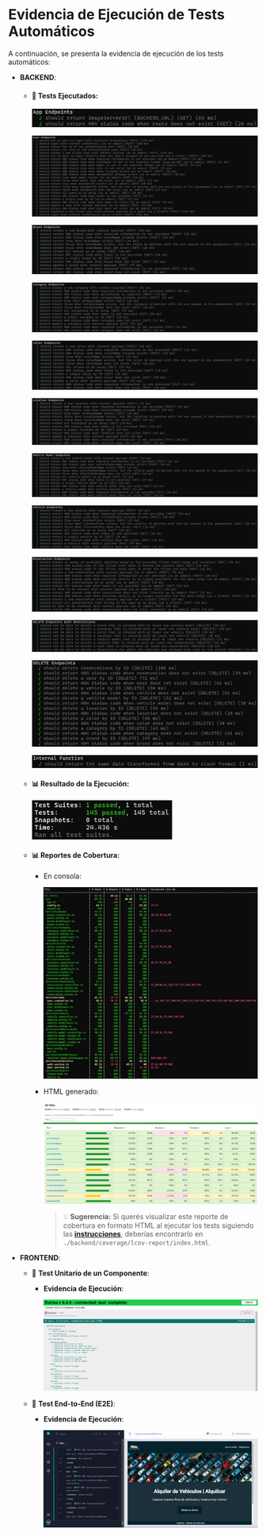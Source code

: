# Evidencia de Ejecución de Tests Automáticos

A continuación, se presenta la evidencia de ejecución de los tests automáticos:

- **BACKEND**:

  - #### 🧪 Tests Ejecutados:

    ![Jest-Supertest 01](./assets/tests-execution/evidence/jest-supertest/01.png)

    ![Jest-Supertest 02](./assets/tests-execution/evidence/jest-supertest/02.png)

    ![Jest-Supertest 03](./assets/tests-execution/evidence/jest-supertest/03.png)

    ![Jest-Supertest 04](./assets/tests-execution/evidence/jest-supertest/04.png)

    ![Jest-Supertest 05](./assets/tests-execution/evidence/jest-supertest/05.png)

    ![Jest-Supertest 06](./assets/tests-execution/evidence/jest-supertest/06.png)

    ![Jest-Supertest 07](./assets/tests-execution/evidence/jest-supertest/07.png)

    ![Jest-Supertest 08](./assets/tests-execution/evidence/jest-supertest/08.png)

    ![Jest-Supertest 09](./assets/tests-execution/evidence/jest-supertest/09.png)

    ![Jest-Supertest 10](./assets/tests-execution/evidence/jest-supertest/10.png)

    ![Jest-Supertest 11](./assets/tests-execution/evidence/jest-supertest/11.png)

    ![Jest-Supertest 12](./assets/tests-execution/evidence/jest-supertest/12.png)

  - #### 📊 Resultado de la Ejecución:

    ![Jest-Supertest 13](./assets/tests-execution/evidence/jest-supertest/13.png)

  - #### 📊 Reportes de Cobertura:

    - En consola:

      ![Jest-Supertest 14](./assets/tests-execution/evidence/jest-supertest/14.png)

    - HTML generado:

      ![Jest-Supertest 15](./assets/tests-execution/evidence/jest-supertest/15.png)

      > 💡 **Sugerencia:** Si querés visualizar este reporte de cobertura en formato HTML al ejecutar los tests siguiendo las **[instrucciones](./instructions/tests.md)**, deberías encontrarlo en `./backend/coverage/lcov-report/index.html`.

- **FRONTEND**:

  - 🔬 **Test Unitario de un Componente**:

    - **Evidencia de Ejecución**:

      ![Jasmine-Karma 01](./assets/tests-execution/instructions/jasmine-karma/01.png)

  - 🚀 **Test End-to-End (E2E)**:

    - **Evidencia de Ejecución**:

      ![Cypress 01](./assets/tests-execution/instructions/cypress/05.png)
